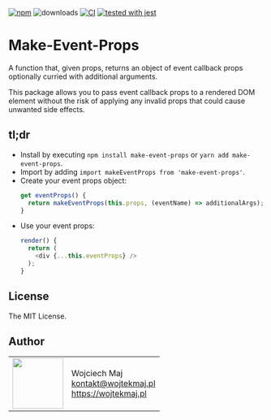 [![npm](https://img.shields.io/npm/v/make-event-props.svg)](https://www.npmjs.com/package/make-event-props) ![downloads](https://img.shields.io/npm/dt/make-event-props.svg) [![CI](https://github.com/wojtekmaj/make-event-props/workflows/CI/badge.svg)](https://github.com/wojtekmaj/make-event-props/actions) [![tested with jest](https://img.shields.io/badge/tested_with-jest-99424f.svg)](https://github.com/facebook/jest)

# Make-Event-Props

A function that, given props, returns an object of event callback props optionally curried with additional arguments.

This package allows you to pass event callback props to a rendered DOM element without the risk of applying any invalid props that could cause unwanted side effects.

## tl;dr

- Install by executing `npm install make-event-props` or `yarn add make-event-props`.
- Import by adding `import makeEventProps from 'make-event-props'`.
- Create your event props object:
  ```js
  get eventProps() {
    return makeEventProps(this.props, (eventName) => additionalArgs);
  }
  ```
- Use your event props:
  ```js
  render() {
    return (
      <div {...this.eventProps} />
    );
  }
  ```

## License

The MIT License.

## Author

<table>
  <tr>
    <td>
      <img src="https://github.com/wojtekmaj.png?s=100" width="100">
    </td>
    <td>
      Wojciech Maj<br />
      <a href="mailto:kontakt@wojtekmaj.pl">kontakt@wojtekmaj.pl</a><br />
      <a href="https://wojtekmaj.pl">https://wojtekmaj.pl</a>
    </td>
  </tr>
</table>
